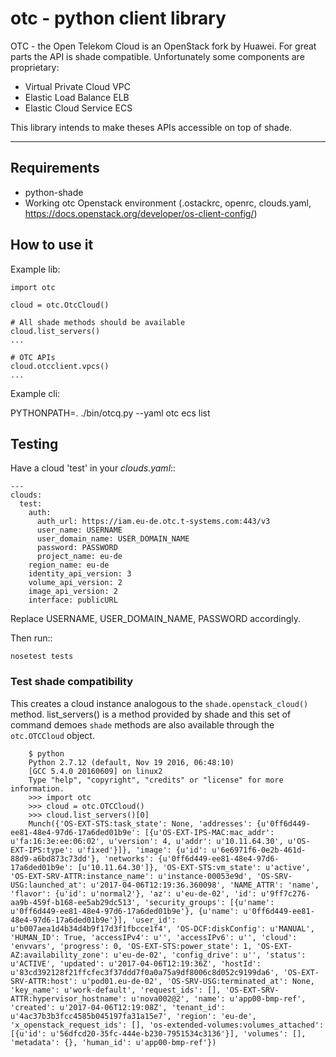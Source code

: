 otc - python client library
===========================

OTC - the Open Telekom Cloud is an OpenStack fork by Huawei. For great parts
the API is shade compatible. Unfortunately some components are proprietary:

- Virtual Private Cloud VPC
- Elastic Load Balance ELB
- Elastic Cloud Service ECS

This library intends to make theses APIs accessible on top of shade.

----

Requirements
------------

- python-shade
- Working otc Openstack environment (.ostackrc, openrc, clouds.yaml, https://docs.openstack.org/developer/os-client-config/)

How to use it
-------------

Example lib:

    import otc

    cloud = otc.OtcCloud()

    # All shade methods should be available
    cloud.list_servers()
    ...

    # OTC APIs
    cloud.otcclient.vpcs()
    ...

Example cli:

PYTHONPATH=. ./bin/otcq.py --yaml otc ecs list

Testing
-------

Have a cloud 'test' in your *clouds.yaml*::

    ---
    clouds:
      test:
        auth:
          auth_url: https://iam.eu-de.otc.t-systems.com:443/v3
          user_name: USERNAME
          user_domain_name: USER_DOMAIN_NAME
          password: PASSWORD
          project_name: eu-de
        region_name: eu-de
        identity_api_version: 3
        volume_api_version: 2
        image_api_version: 2
        interface: publicURL

Replace USERNAME, USER_DOMAIN_NAME, PASSWORD accordingly. 

Then run::

    nosetest tests


### Test shade compatibility

This creates a cloud instance analogous to the `shade.openstack_cloud()` method.
list\_servers() is a method provided by shade and this set of command demoes
`shade` methods are also available through the `otc.OTCCloud` object.

        $ python
        Python 2.7.12 (default, Nov 19 2016, 06:48:10)
        [GCC 5.4.0 20160609] on linux2
        Type "help", "copyright", "credits" or "license" for more information.
        >>> import otc
        >>> cloud = otc.OTCCloud()
        >>> cloud.list_servers()[0]
        Munch({'OS-EXT-STS:task_state': None, 'addresses': {u'0ff6d449-ee81-48e4-97d6-17a6ded01b9e': [{u'OS-EXT-IPS-MAC:mac_addr': u'fa:16:3e:ee:06:02', u'version': 4, u'addr': u'10.11.64.30', u'OS-EXT-IPS:type': u'fixed'}]}, 'image': {u'id': u'6e6971f6-0e2b-461d-88d9-a6bd873c73dd'}, 'networks': {u'0ff6d449-ee81-48e4-97d6-17a6ded01b9e': [u'10.11.64.30']}, 'OS-EXT-STS:vm_state': u'active', 'OS-EXT-SRV-ATTR:instance_name': u'instance-00053e9d', 'OS-SRV-USG:launched_at': u'2017-04-06T12:19:36.360098', 'NAME_ATTR': 'name', 'flavor': {u'id': u'normal2'}, 'az': u'eu-de-02', 'id': u'9ff7c276-aa9b-459f-b168-ee5ab29dc513', 'security_groups': [{u'name': u'0ff6d449-ee81-48e4-97d6-17a6ded01b9e'}, {u'name': u'0ff6d449-ee81-48e4-97d6-17a6ded01b9e'}], 'user_id': u'b007aea1d4b34d4b9f17d3f1fbcce1f4', 'OS-DCF:diskConfig': u'MANUAL', 'HUMAN_ID': True, 'accessIPv4': u'', 'accessIPv6': u'', 'cloud': 'envvars', 'progress': 0, 'OS-EXT-STS:power_state': 1, 'OS-EXT-AZ:availability_zone': u'eu-de-02', 'config_drive': u'', 'status': u'ACTIVE', 'updated': u'2017-04-06T12:19:36Z', 'hostId': u'83cd392128f21ffcfec3f37ddd7f0a0a75a9df8006c8d052c9199da6', 'OS-EXT-SRV-ATTR:host': u'pod01.eu-de-02', 'OS-SRV-USG:terminated_at': None, 'key_name': u'work-default', 'request_ids': [], 'OS-EXT-SRV-ATTR:hypervisor_hostname': u'nova002@2', 'name': u'app00-bmp-ref', 'created': u'2017-04-06T12:19:08Z', 'tenant_id': u'4ac37b3b3fcc4585b045197fa31a15e7', 'region': 'eu-de', 'x_openstack_request_ids': [], 'os-extended-volumes:volumes_attached': [{u'id': u'56dfcd20-35fc-444e-b230-7951534c3136'}], 'volumes': [], 'metadata': {}, 'human_id': u'app00-bmp-ref'})

